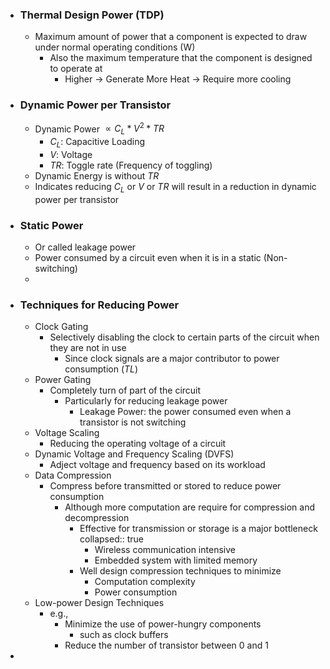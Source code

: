 - ### Thermal Design Power (TDP)
	- Maximum amount of power that a component is expected to draw under normal operating conditions (W)
		- Also the maximum temperature that the component is designed to operate at
			- Higher -> Generate More Heat -> Require more cooling
- ### Dynamic Power per Transistor
	- Dynamic Power $\propto C_{L} * V^2 * TR$
		- $C_L$: Capacitive Loading
		- $V$: Voltage
		- $TR$: Toggle rate (Frequency of toggling)
	- Dynamic Energy is without $TR$
	- Indicates reducing $C_L$ or $V$ or $TR$ will result in a reduction in dynamic power per transistor
- ### Static Power
	- Or called leakage power
	- Power consumed by a circuit even when it is in a static (Non-switching)
	-
- ### Techniques for Reducing Power
	- Clock Gating
		- Selectively disabling the clock to certain parts of the circuit when they are not in use
			- Since clock signals are a major contributor to power consumption ($TL$)
	- Power Gating
		- Completely turn of part of the circuit
			- Particularly for reducing leakage power
				- Leakage Power: the power consumed even when a transistor is not switching
	- Voltage Scaling
		- Reducing the operating voltage of a circuit
	- Dynamic Voltage and Frequency Scaling (DVFS)
		- Adject voltage and frequency based on its workload
	- Data Compression
		- Compress before transmitted or stored to reduce power consumption
			- Although more computation are require for compression and decompression
				- Effective for transmission or storage is a major bottleneck
				  collapsed:: true
					- Wireless communication intensive
					- Embedded system with limited memory
				- Well design compression techniques to minimize
					- Computation complexity
					- Power consumption
	- Low-power Design Techniques
		- e.g.,
			- Minimize the use of power-hungry components
				- such as clock buffers
			- Reduce the number of transistor between 0 and 1
-